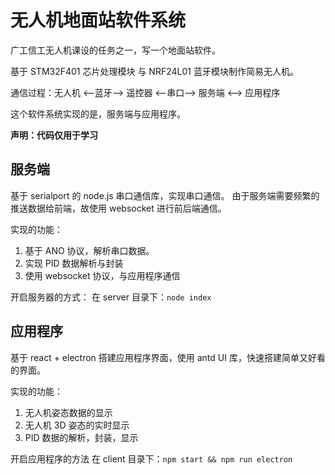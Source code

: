 # 无人机地面站软件系统

广工信工无人机课设的任务之一，写一个地面站软件。

基于 STM32F401 芯片处理模块 与 NRF24L01 蓝牙模块制作简易无人机。

通信过程：无人机 <—蓝牙—> 遥控器 <—串口—> 服务端 <——> 应用程序

这个软件系统实现的是，服务端与应用程序。

**声明：代码仅用于学习**

## 服务端

基于 serialport 的 node.js 串口通信库，实现串口通信。
由于服务端需要频繁的推送数据给前端，故使用 websocket 进行前后端通信。

实现的功能：
1. 基于 ANO 协议，解析串口数据。
2. 实现 PID 数据解析与封装
3. 使用 websocket 协议，与应用程序通信

开启服务器的方式：
在 server 目录下：`node index`

## 应用程序

基于 react + electron 搭建应用程序界面，使用 antd UI 库，快速搭建简单又好看的界面。

实现的功能：
1. 无人机姿态数据的显示
2. 无人机 3D 姿态的实时显示
3. PID 数据的解析，封装，显示


开启应用程序的方法
在 client 目录下：`npm start && npm run electron`